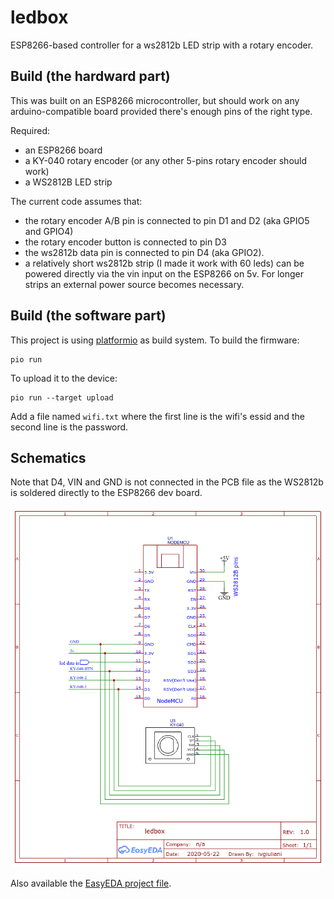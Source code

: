 # ledbox

ESP8266-based controller for a ws2812b LED strip with a rotary encoder.

## Build (the hardward part)

This was built on an ESP8266 microcontroller, but should work on any
arduino-compatible board provided there's enough pins of the right type.

Required:

* an ESP8266 board
* a KY-040 rotary encoder (or any other 5-pins rotary encoder should work)
* a WS2812B LED strip

The current code assumes that:

* the rotary encoder A/B pin is connected to pin D1 and D2 (aka GPIO5 and GPIO4)
* the rotary encoder button is connected to pin D3
* the ws2812b data pin is connected to pin D4 (aka GPIO2).
* a relatively short ws2812b strip (I made it work with 60 leds) can be powered
  directly via the vin input on the ESP8266 on 5v. For longer strips an external
  power source becomes necessary.

## Build (the software part)

This project is using [platformio](https://platformio.org/) as build system.
To build the firmware:

```
pio run
```

To upload it to the device:

```
pio run --target upload
```

Add a file named `wifi.txt` where the first line is the wifi's essid and the
second line is the password.

## Schematics

Note that D4, VIN and GND is not connected in the PCB file as the WS2812b is
soldered directly to the ESP8266 dev board.

![Schematics](/_extra/schematic.png)

Also available the [EasyEDA project file](_extra/easyeda_prj.json).